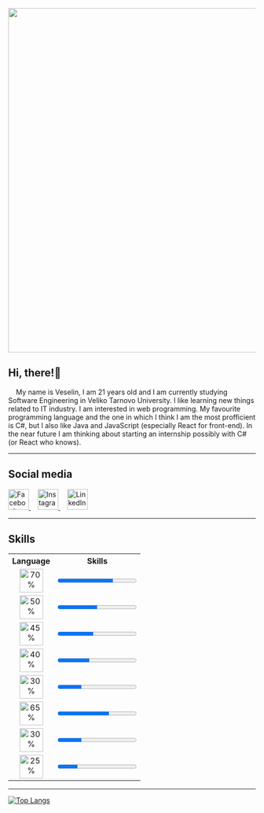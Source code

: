 <div id="header">
  <img src="https://cdn.dribbble.com/users/330915/screenshots/3587000/10_coding_dribbble.gif" style="width: 50em"/>
</div>

<h2>Hi, there!👋</h2>
&nbsp;&nbsp;&nbsp;&nbsp;My name is Veselin, I am 21 years old and I am currently studying Software Engineering in Veliko Tarnovo University. I like learning new things related to IT industry. I am interested in web programming. My favourite programming language and the one in which I think I am the most profficient is C#, but I also like Java and JavaScript (especially React for front-end). In the near future I am thinking about starting an internship possibly with C# (or React who knows).

<hr />

<h2>Social media</h2>
<div>
    <a href="https://www.facebook.com/VeselinDenchev01/">
        <img src="https://img.icons8.com/color/344/facebook-new.png" alt="Facebook" style="width: 3em;">
    </a>
    <a href="https://www.instagram.com/vesko_01/" style="margin-left: 1em">
        <img src="https://img.icons8.com/color/344/instagram-new--v1.png" alt="Instagram" style="width: 3em;">
    </a>
    <a href="https://www.linkedin.com/in/veselin-denchev-855454243/" style="margin-left: 1em">
        <img src="https://img.icons8.com/color/344/linkedin.png" alt="LinkedIn" style="width: 3em;">
    </a>
</div>


<hr />

<h2>Skills</h1>
<div>
    
</div>
<table>
    <tr>
        <th>Language</th>
        <th>Skills</th>
    </tr>
    <tr>
        <td>
            <div style="text-align: center">
                <img src="https://softuni.bg/Content/images/university/professions/csharp.svg" alt="70%" style=" height: 3em;"></img>
            </div>
        </td>
        <td>
            <progress value="70" max="100">70%</progress>
        </td>
    </tr>
    <tr>
        <td>
            <div style="text-align: center">
                <img src="https://cdn-icons-png.flaticon.com/512/603/603201.png" alt="50%" style=" height: 3em;"></img>
            </div>
        </td>
        <td>
            <progress value="50" max="100">50%</progress>
        </td>
    </tr>
    <tr>
        <td>
            <div style="text-align: center">
                <img src="https://brandslogos.com/wp-content/uploads/images/large/java-logo-1.png" alt="45%" style="height: 3em;"></img>
            </div>
        </td>
        <td>
            <progress value="45" max="100">45%</progress>
        </td>
    </tr>
    <tr>
        <td>
            <div style="text-align: center">
                <img src="https://upload.wikimedia.org/wikipedia/commons/thumb/9/99/Unofficial_JavaScript_logo_2.svg/1200px-Unofficial_JavaScript_logo_2.svg.png" alt="40%" style=" height: 3em;"></img>
            </div>
        </td>
        <td>
            <progress value="40" max="100">40%</progress>
        </td>
    </tr>
    <tr>
        <td>
            <div style="text-align: center">
                <img src="https://www.pngmart.com/files/7/PHP-PNG-File.png" alt="30%" style=" height: 3em;"></img>
            </div>
        </td>
        <td>
            <progress value="30" max="100">30%</progress>
        </td>
    </tr>
    <tr>
        <td>
            <div style="text-align: center">
                <img src="https://camo.githubusercontent.com/acc6cab499f6dea3b6bd246685bedb40fdfa550038b3ac9d94acfcef825998b5/687474703a2f2f7265736f75726365732e7370616365786368696d702e636f6d2f696d616765732f6c6f676f732f48544d4c352e706e67" alt="65%" style=" height: 3em;"></img>
            </div>
        </td>
        <td>
            <progress value="65" max="100">65%</progress>
        </td>
    </tr>
    <tr>
        <td>
            <div style="text-align: center">
                <img src="https://upload.wikimedia.org/wikipedia/commons/thumb/d/d5/CSS3_logo_and_wordmark.svg/1200px-CSS3_logo_and_wordmark.svg.png" alt="30%" style="height: 3em;"></img>
            </div>
        </td>
        <td>
            <progress value="30" max="100">30%</progress>
        </td>
    </tr>
    <tr>
        <td>
            <div style="text-align: center">
                <img src="https://upload.wikimedia.org/wikipedia/commons/thumb/a/a7/React-icon.svg/1200px-React-icon.svg.png" alt="25%" style=" height: 3em;"></img>
            </div>
        </td>
        <td>
            <progress value="25" max="100">25%</progress>
        </td>
    </tr>
</table>

<hr />

[![Top Langs](https://github-readme-stats.vercel.app/api/top-langs/?username=VeselinDenchev)](https://github.com/anuraghazra/github-readme-stats)

<!--
**VeselinDenchev/VeselinDenchev** is a ✨ _special_ ✨ repository because its `README.md` (this file) appears on your GitHub profile.

Here are some ideas to get you started:

- 🔭 I’m currently working on ...
- 🌱 I’m currently learning ...
- 👯 I’m looking to collaborate on ...
- 🤔 I’m looking for help with ...
- 💬 Ask me about ...
- 📫 How to reach me: ...
- 😄 Pronouns: ...
- ⚡ Fun fact: ...
-->

